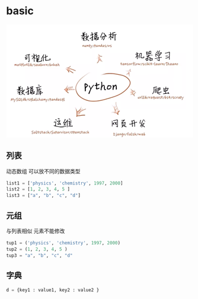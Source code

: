 # basic

![](../assets/image.png)

## 列表 
动态数组  可以放不同的数据类型
```python
list1 = ['physics', 'chemistry', 1997, 2000]
list2 = [1, 2, 3, 4, 5 ]
list3 = ["a", "b", "c", "d"]
```
## 元组
与列表相似  元素不能修改
```python
tup1 = ('physics', 'chemistry', 1997, 2000)
tup2 = (1, 2, 3, 4, 5 )
tup3 = "a", "b", "c", "d"
```

## 字典
```python
d = {key1 : value1, key2 : value2 }
```